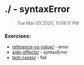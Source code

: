 <div id='top'></div>

# ./ - syntaxError

> Tue Mar 03 2020, 11:08:11 PM

### Exercises:

* [reference-vs-value/](./reference-vs-value/README.md) - error
* [side-effects/](./side-effects/README.md) - syntaxError
* [test-cases/](./test-cases/README.md) - fail

